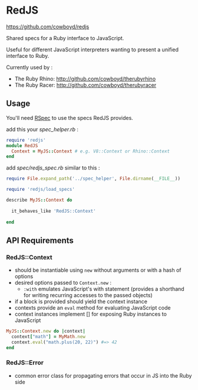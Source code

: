# RedJS

https://github.com/cowboyd/redjs

Shared specs for a Ruby interface to JavaScript.


Useful for different JavaScript interpreters wanting to present a unified 
interface to Ruby.

Currently used by :

* The Ruby Rhino: http://github.com/cowboyd/therubyrhino
* The Ruby Racer: http://github.com/cowboyd/therubyracer

## Usage

You'll need [RSpec](http://rspec.info/) to use the specs RedJS provides.

add this your *spec_helper.rb* :

```ruby
require 'redjs'
module RedJS
  Context = MyJS::Context # e.g. V8::Context or Rhino::Context
end
```

add *spec/redjs_spec.rb* similar to this :

```ruby
require File.expand_path('../spec_helper', File.dirname(__FILE__))

require 'redjs/load_specs'

describe MyJS::Context do
  
  it_behaves_like 'RedJS::Context'
  
end
```

## API Requirements

### RedJS::Context

* should be instantiable using `new` without arguments or with a hash of options
* desired options passed to `Context.new` :
  * `:with` emulates JavaScript's with statement (provides a shorthand for writing 
    recurring accesses to the passed objects)
* if a block is provided should yield the context instance
* contexts provide an `eval` method for evaluating JavaScript code
* context instances implement [] for exposing Ruby instances to JavaScript

```ruby
MyJS::Context.new do |context|
  context["math"] = MyMath.new
  context.eval("math.plus(20, 22)") #=> 42
end
```

### RedJS::Error

* common error class for propagating errors that occur in JS into the Ruby side
